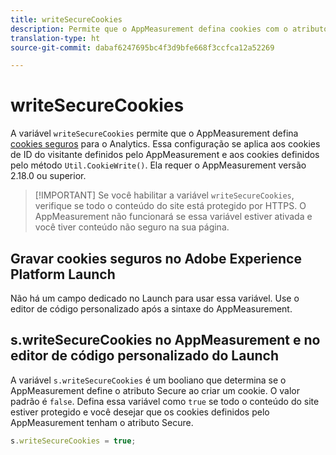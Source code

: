 ```yaml
---
title: writeSecureCookies
description: Permite que o AppMeasurement defina cookies com o atributo Secure.
translation-type: ht
source-git-commit: dabaf6247695bc4f3d9bfe668f3ccfca12a52269

---
```



# writeSecureCookies

A variável `writeSecureCookies` permite que o AppMeasurement defina [cookies seguros](https://en.wikipedia.org/wiki/Secure_cookie) para o Analytics. Essa configuração se aplica aos cookies de ID do visitante definidos pelo AppMeasurement e aos cookies definidos pelo método `Util.CookieWrite()`. Ela requer o AppMeasurement versão 2.18.0 ou superior.

>[!IMPORTANT] Se você habilitar a variável `writeSecureCookies`, verifique se todo o conteúdo do site está protegido por HTTPS. O AppMeasurement não funcionará se essa variável estiver ativada e você tiver conteúdo não seguro na sua página.

## Gravar cookies seguros no Adobe Experience Platform Launch

Não há um campo dedicado no Launch para usar essa variável. Use o editor de código personalizado após a sintaxe do AppMeasurement.

## s.writeSecureCookies no AppMeasurement e no editor de código personalizado do Launch

A variável `s.writeSecureCookies` é um booliano que determina se o AppMeasurement define o atributo Secure ao criar um cookie. O valor padrão é `false`. Defina essa variável como `true` se todo o conteúdo do site estiver protegido e você desejar que os cookies definidos pelo AppMeasurement tenham o atributo Secure.

```js
s.writeSecureCookies = true;
```
